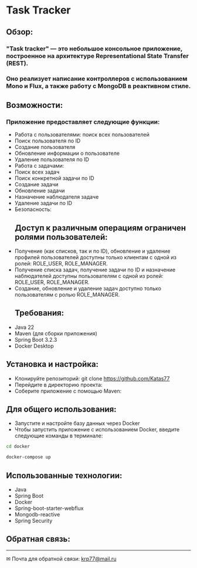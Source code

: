 # Task Tracker
## Обзор:
### "Task tracker" — это небольшое консольное приложение, построенное на архитектуре Representational State Transfer (REST).
### Оно реализует написание контроллеров с использованием Mono и Flux, а также работу с MongoDB в реактивном стиле.
## Возможности:
### Приложение предоставляет следующие функции:
- Работа с пользователями:
поиск всех пользователей
- Поиск пользователя по ID
- Создание пользователя
- Обновление информации о пользователе
- Удаление пользователя по ID
- Работа с задачами:
- Поиск всех задач
- Поиск конкретной задачи по ID
- Создание задачи
- Обновление задачи
- Назначение наблюдателя задаче
- Удаление задачи по ID
- Безопасность:
  ## Доступ к различным операциям ограничен ролями пользователей:
- Получение (как списков, так и по ID), обновление и удаление профилей пользователей доступны только клиентам с одной из ролей: ROLE_USER, ROLE_MANAGER.
- Получение списка задач, получение задачи по ID и назначение наблюдателей доступны пользователям с одной из ролей: ROLE_USER, ROLE_MANAGER.
- Создание, обновление и удаление задач доступно только пользователям с ролью ROLE_MANAGER.
  ## Требования:
- Java 22
- Maven (для сборки приложения)
- Spring Boot 3.2.3
- Docker Desktop
## Установка и настройка:
- Клонируйте репозиторий: git clone https://github.com/Katas77
- Перейдите в директорию проекта:
- Соберите приложение с помощью Maven:
## Для общего использования:
- Запустите и настройте базу данных через Docker
- Чтобы запустить приложение с использованием Docker, введите следующие команды в терминале:
```bash
cd docker
```
```bash
docker-compose up
```
## Использованные технологии:
- Java
- Spring Boot
- Docker
- Spring-boot-starter-webflux
- Mongodb-reactive
- Spring Security
## Обратная связь:
____
✉ Почта для обратной связи:
<a href="">krp77@mail.ru</a>
